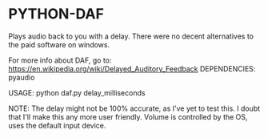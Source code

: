 # PYTHON-DAF
Plays audio back to you with a delay.
There were no decent alternatives to the paid software on windows.


For more info about DAF, go to: https://en.wikipedia.org/wiki/Delayed_Auditory_Feedback
DEPENDENCIES: pyaudio

USAGE: python daf.py delay_milliseconds

NOTE: The delay might not be 100% accurate, as I've yet to test this.
I doubt that I'll make this any more user friendly.
Volume is controlled by the OS, uses the default input device.


